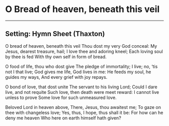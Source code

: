 # O Bread of heaven, beneath this veil

***

## Setting: Hymn Sheet (Thaxton)

O bread of heaven, beneath this veil
Thou dost my very God conceal:
My Jesus, dearest treasure, hail;
I love thee and adoring kneel;
Each loving soul by thee is fed
With thy own self in form of bread.

O food of life, thou who dost give
The pledge of immortality;
I live; no, ‘tis not I that live;
God gives me life, God lives in me:
He feeds my soul, he guides my ways,
And every grief with joy repays.

O bond of love, that dost unite
The servant to his living Lord;
Could I dare live, and not requite
Such love, then death were meet reward:
I cannot live unless to prove
Some love for such unmeasured love.

Beloved Lord in heaven above,
There, Jesus, thou awaitest me;
To gaze on thee with changeless love;
Yes, thus, I hope, thus shall it be:
For how can he deny me heaven
Who here on earth himself hath given?
